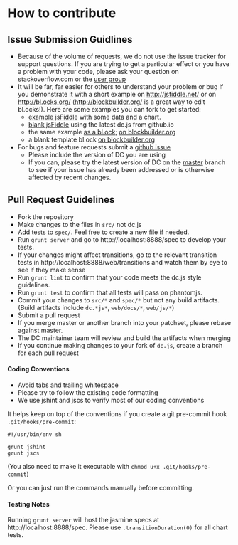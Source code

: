 # How to contribute

## Issue Submission Guidlines

* Because of the volume of requests, we do not use the issue tracker for support questions. If you are trying to get a particular effect or you have a problem with your code, please ask your question on stackoverflow.com or the [user group](https://groups.google.com/forum/?fromgroups#!forum/dc-js-user-group)
* It will be far, far easier for others to understand your problem or bug if you demonstrate it with a short example on http://jsfiddle.net/ or on http://bl.ocks.org/ (http://blockbuilder.org/ is a great way to edit bl.ocks!). Here are some examples you can fork to get started:
  * [example jsFiddle](http://jsfiddle.net/gordonwoodhull/os27xcg2/) with some data and a chart.
  * [blank jsFiddle](http://jsfiddle.net/gordonwoodhull/u57bfje8/) using the latest dc.js from github.io
  * the same example [as a bl.ock](http://bl.ocks.org/gordonwoodhull/ecce8e32d64c662cffd5); [on blockbuilder.org](http://blockbuilder.org/gordonwoodhull/ecce8e32d64c662cffd5)
  * a blank template bl.ock [on blockbuilder.org](http://blockbuilder.org/gordonwoodhull/9ab997c9a8d7d3380364)
* For bugs and feature requests submit a [github issue](http://github.com/dc-js/dc.js/issues)
  * Please include the version of DC you are using
  * If you can, please try the latest version of DC on the [master](https://raw.github.com/dc-js/dc.js/master/dc.js) branch to see if your issue has already been addressed or is otherwise affected by recent changes.

## Pull Request Guidelines

* Fork the repository
* Make changes to the files in `src/` not dc.js
* Add tests to `spec/`. Feel free to create a new file if needed.
* Run `grunt server` and go to http://localhost:8888/spec to develop your tests.
* If your changes might affect transitions, go to the relevant transition tests in http://localhost:8888/web/transitions and watch them by eye to see if they make sense
* Run `grunt lint` to confirm that your code meets the dc.js style guidelines.
* Run `grunt test` to confirm that all tests will pass on phantomjs.
* Commit your changes to `src/*` and `spec/*` but not any build artifacts.  (Build artifacts include `dc.*js*`, `web/docs/*`, `web/js/*`)
* Submit a pull request
* If you merge master or another branch into your patchset, please rebase against master.
* The DC maintainer team will review and build the artifacts when merging
* If you continue making changes to your fork of `dc.js`, create a branch for each pull request

#### Coding Conventions

* Avoid tabs and trailing whitespace
* Please try to follow the existing code formatting
* We use jshint and jscs to verify most of our coding conventions

It helps keep on top of the conventions if you create a git pre-commit hook `.git/hooks/pre-commit`:
```
#!/usr/bin/env sh

grunt jshint
grunt jscs
```

(You also need to make it executable with  `chmod u+x .git/hooks/pre-commit`)

Or you can just run the commands manually before committing.

#### Testing Notes

Running `grunt server` will host the jasmine specs at http://localhost:8888/spec.
Please use `.transitionDuration(0)` for all chart tests.

